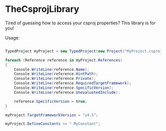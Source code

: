 # TheCsprojLibrary

Tired of guessing how to access your csproj properties? This library is for you!

Usage:

```csharp

TypedProject myProject = new TypedProject(new Project("MyProject.csproj"));

foreach (Reference reference in myProject.References)
{
    Console.WriteLine(reference.Name);
    Console.WriteLine(reference.HintPath);
    Console.WriteLine(reference.Private);
    Console.WriteLine(reference.RequiredTargetFramework);
    Console.WriteLine(reference.SpecificVersion);
    Console.WriteLine(reference.UnevaluatedInclude);

    reference.SpecificVersion = true;
}

myProject.TargetFrameworkVersion = "v4.5";

myProject.DefineConstants += " MyConstant";

```
